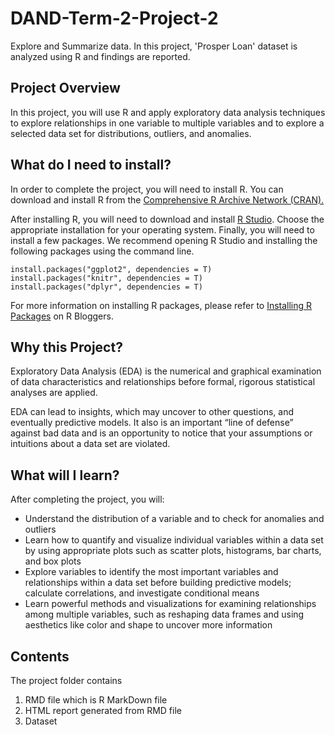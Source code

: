 # DAND-Term-2-Project-2
Explore and Summarize data. In this project, 'Prosper Loan' dataset is analyzed using R and findings are reported.

## Project Overview

In this project, you will use R and apply exploratory data analysis techniques to explore relationships in one variable to multiple variables and to explore a selected data set for distributions, outliers, and anomalies.

## What do I need to install?

In order to complete the project, you will need to install R. You can download and install R from the [Comprehensive R Archive Network (CRAN).](http://cran.r-project.org/)

After installing R, you will need to download and install [R Studio](http://www.rstudio.com/products/rstudio/download/). Choose the appropriate installation for your operating system.
Finally, you will need to install a few packages. We recommend opening R Studio and installing the following packages using the command line.

```
install.packages("ggplot2", dependencies = T) 
install.packages("knitr", dependencies = T)
install.packages("dplyr", dependencies = T)
```
For more information on installing R packages, please refer to [Installing R Packages](http://www.r-bloggers.com/installing-r-packages/) on R Bloggers.

## Why this Project?

Exploratory Data Analysis (EDA) is the numerical and graphical examination of data characteristics and relationships before formal, rigorous statistical analyses are applied.

EDA can lead to insights, which may uncover to other questions, and eventually predictive models. It also is an important “line of defense” against bad data and is an opportunity to notice that your assumptions or intuitions about a data set are violated.

## What will I learn?
After completing the project, you will:
- Understand the distribution of a variable and to check for anomalies and outliers
- Learn how to quantify and visualize individual variables within a data set by using appropriate plots such as scatter plots, histograms, bar charts, and box plots
- Explore variables to identify the most important variables and relationships within a data set before building predictive models; calculate correlations, and investigate conditional means
- Learn powerful methods and visualizations for examining relationships among multiple variables, such as reshaping data frames and using aesthetics like color and shape to uncover more information

## Contents

The project folder contains
1. RMD file which is R MarkDown file
2. HTML report generated from RMD file
3. Dataset
